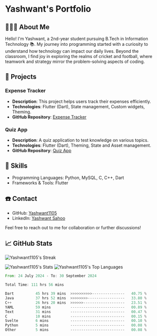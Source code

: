 # **Yashwant's Portfolio**



## 🧑🏻‍🎓 About Me 
Hello! I'm Yashwant, a 2nd-year student pursuing B.Tech in Information Technology 📚. My journey into programming started with a curiosity to understand how technology can impact our daily lives. Beyond the classroom, I find joy in exploring the realms of cricket and football, where teamwork and strategy mirror the problem-solving aspects of coding.

## 📝 Projects

### Expense Tracker
- **Description**: This project helps users track their expenses efficiently.
- **Technologies**: Flutter (Dart), State management, Custom widgets, Theming.
- **GitHub Repository**: [Expense Tracker](https://github.com/Yashwant1105/Expense_Tracker)

### Quiz App
- **Description**: A quiz application to test knowledge on various topics.
- **Technologies**: Flutter (Dart), Theming, State and Asset management.
- **GitHub Repository**: [Quiz App](https://github.com/Yashwant1105/Quiz_App)

## 🎨 Skills 
- Programming Languages: Python, MySQL, C, C++, Dart
- Frameworks & Tools: Flutter

## ☎️ Contact
- GitHub: [Yashwant1105](https://github.com/Yashwant1105)
- LinkedIn: [Yashwant Sahoo](https://www.linkedin.com/in/yashwantsahoo10/)

Feel free to reach out to me for collaboration or further discussions!


## 📈 GitHub Stats


  ![Yashwant1105's Streak](https://github-readme-streak-stats.herokuapp.com/?user=Yashwant1105&theme=flag-india&hide_border=true)
 
  ![Yashwant1105's Stats](https://github-readme-stats.vercel.app/api?username=Yashwant1105&theme=flag-india&show_icons=true&hide_border=true&count_private=true)
  ![Yashwant1105's Top Languages](https://github-readme-stats.vercel.app/api/top-langs/?username=Yashwant1105&theme=flag-india&show_icons=true&hide_border=true&layout=compact)

<!--START_SECTION:waka-->

```rust
From: 24 July 2024 - To: 30 September 2024

Total Time: 111 hrs 56 mins

Dart          45 hrs 39 mins  >>>>>>>>>>---------------   40.75 %
Java          37 hrs 52 mins  >>>>>>>>-----------------   33.80 %
C++           26 hrs 20 mins  >>>>>>-------------------   23.51 %
YAML          59 mins         -------------------------   00.89 %
Text          31 mins         -------------------------   00.47 %
C             10 mins         -------------------------   00.15 %
Svelte        6 mins          -------------------------   00.10 %
Python        5 mins          -------------------------   00.08 %
Other         5 mins          -------------------------   00.08 %
```

<!--END_SECTION:waka-->
